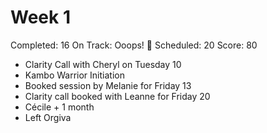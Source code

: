 # Week 1

Completed: 16
On Track: Ooops! 🤯
Scheduled: 20
Score: 80

- Clarity Call with Cheryl on Tuesday 10
- Kambo Warrior Initiation
- Booked session by Melanie for Friday 13
- Clarity call booked with Leanne for Friday 20
- Cécile + 1 month
- Left Orgiva